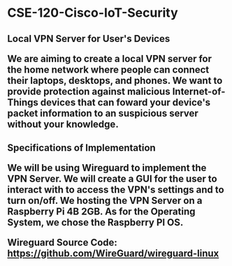 # CSE-120-Cisco-IoT-Security

<h2>Local VPN Server for User's Devices
        
We are aiming to create a local VPN server for the home network where people can connect their laptops, desktops, and phones. We want to provide protection against malicious Internet-of-Things devices that can foward your device's packet information to an suspicious server without your knowledge.
        

<h2>Specifications of Implementation

We will be using Wireguard to implement the VPN Server. We will create a GUI for the user to interact with to access the VPN's settings and to turn on/off.
We hosting the VPN Server on a Raspberry Pi 4B 2GB. As for the Operating System, we chose the Raspberry PI OS.

Wireguard Source Code: https://github.com/WireGuard/wireguard-linux

